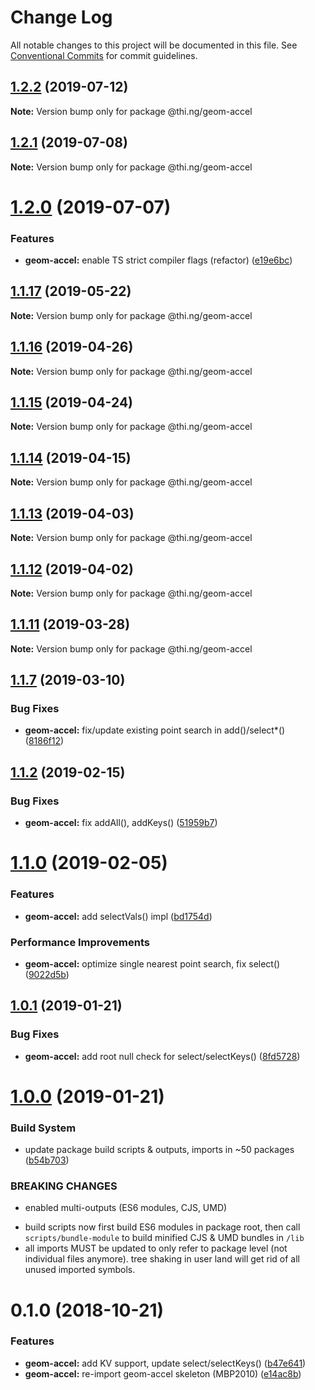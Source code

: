 # Change Log

All notable changes to this project will be documented in this file.
See [Conventional Commits](https://conventionalcommits.org) for commit guidelines.

## [1.2.2](https://github.com/thi-ng/umbrella/compare/@thi.ng/geom-accel@1.2.1...@thi.ng/geom-accel@1.2.2) (2019-07-12)

**Note:** Version bump only for package @thi.ng/geom-accel





## [1.2.1](https://github.com/thi-ng/umbrella/compare/@thi.ng/geom-accel@1.2.0...@thi.ng/geom-accel@1.2.1) (2019-07-08)

**Note:** Version bump only for package @thi.ng/geom-accel





# [1.2.0](https://github.com/thi-ng/umbrella/compare/@thi.ng/geom-accel@1.1.17...@thi.ng/geom-accel@1.2.0) (2019-07-07)


### Features

* **geom-accel:** enable TS strict compiler flags (refactor) ([e19e6bc](https://github.com/thi-ng/umbrella/commit/e19e6bc))





## [1.1.17](https://github.com/thi-ng/umbrella/compare/@thi.ng/geom-accel@1.1.16...@thi.ng/geom-accel@1.1.17) (2019-05-22)

**Note:** Version bump only for package @thi.ng/geom-accel





## [1.1.16](https://github.com/thi-ng/umbrella/compare/@thi.ng/geom-accel@1.1.15...@thi.ng/geom-accel@1.1.16) (2019-04-26)

**Note:** Version bump only for package @thi.ng/geom-accel





## [1.1.15](https://github.com/thi-ng/umbrella/compare/@thi.ng/geom-accel@1.1.14...@thi.ng/geom-accel@1.1.15) (2019-04-24)

**Note:** Version bump only for package @thi.ng/geom-accel





## [1.1.14](https://github.com/thi-ng/umbrella/compare/@thi.ng/geom-accel@1.1.13...@thi.ng/geom-accel@1.1.14) (2019-04-15)

**Note:** Version bump only for package @thi.ng/geom-accel





## [1.1.13](https://github.com/thi-ng/umbrella/compare/@thi.ng/geom-accel@1.1.12...@thi.ng/geom-accel@1.1.13) (2019-04-03)

**Note:** Version bump only for package @thi.ng/geom-accel





## [1.1.12](https://github.com/thi-ng/umbrella/compare/@thi.ng/geom-accel@1.1.11...@thi.ng/geom-accel@1.1.12) (2019-04-02)

**Note:** Version bump only for package @thi.ng/geom-accel





## [1.1.11](https://github.com/thi-ng/umbrella/compare/@thi.ng/geom-accel@1.1.10...@thi.ng/geom-accel@1.1.11) (2019-03-28)

**Note:** Version bump only for package @thi.ng/geom-accel







## [1.1.7](https://github.com/thi-ng/umbrella/compare/@thi.ng/geom-accel@1.1.6...@thi.ng/geom-accel@1.1.7) (2019-03-10)


### Bug Fixes

* **geom-accel:** fix/update existing point search in add()/select*() ([8186f12](https://github.com/thi-ng/umbrella/commit/8186f12))



## [1.1.2](https://github.com/thi-ng/umbrella/compare/@thi.ng/geom-accel@1.1.1...@thi.ng/geom-accel@1.1.2) (2019-02-15)


### Bug Fixes

* **geom-accel:** fix addAll(), addKeys() ([51959b7](https://github.com/thi-ng/umbrella/commit/51959b7))



# [1.1.0](https://github.com/thi-ng/umbrella/compare/@thi.ng/geom-accel@1.0.2...@thi.ng/geom-accel@1.1.0) (2019-02-05)


### Features

* **geom-accel:** add selectVals() impl ([bd1754d](https://github.com/thi-ng/umbrella/commit/bd1754d))


### Performance Improvements

* **geom-accel:** optimize single nearest point search, fix select() ([9022d5b](https://github.com/thi-ng/umbrella/commit/9022d5b))



## [1.0.1](https://github.com/thi-ng/umbrella/compare/@thi.ng/geom-accel@1.0.0...@thi.ng/geom-accel@1.0.1) (2019-01-21)


### Bug Fixes

* **geom-accel:** add root null check for select/selectKeys() ([8fd5728](https://github.com/thi-ng/umbrella/commit/8fd5728))



# [1.0.0](https://github.com/thi-ng/umbrella/compare/@thi.ng/geom-accel@0.1.11...@thi.ng/geom-accel@1.0.0) (2019-01-21)


### Build System

* update package build scripts & outputs, imports in ~50 packages ([b54b703](https://github.com/thi-ng/umbrella/commit/b54b703))


### BREAKING CHANGES

* enabled multi-outputs (ES6 modules, CJS, UMD)

- build scripts now first build ES6 modules in package root, then call
  `scripts/bundle-module` to build minified CJS & UMD bundles in `/lib`
- all imports MUST be updated to only refer to package level
  (not individual files anymore). tree shaking in user land will get rid of
  all unused imported symbols.


# 0.1.0 (2018-10-21)


### Features

* **geom-accel:** add KV support, update select/selectKeys() ([b47e641](https://github.com/thi-ng/umbrella/commit/b47e641))
* **geom-accel:** re-import geom-accel skeleton (MBP2010) ([e14ac8b](https://github.com/thi-ng/umbrella/commit/e14ac8b))
